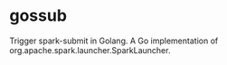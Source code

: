 # gossub
Trigger spark-submit in Golang. A Go implementation of org.apache.spark.launcher.SparkLauncher.
